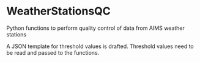 # WeatherStationsQC

Python functions to perform quality control of data from AIMS weather stations

A JSON template for threshold values is drafted. Threshold values need to be read and passed to the functions.
